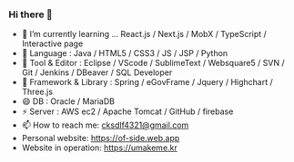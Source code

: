 ### Hi there 👋

<!--
**cksdlf856/cksdlf856** is a ✨ _special_ ✨ repository because its `README.md` (this file) appears on your GitHub profile.
-->
- 🌱 I’m currently learning ... React.js / Next.js / MobX / TypeScript / Interactive page
- 🤔 Language : Java / HTML5 / CSS3 / JS / JSP / Python  
- 💬 Tool & Editor : Eclipse / VScode / SublimeText / Websquare5 / SVN / Git / Jenkins / DBeaver / SQL Developer  
- 🔭 Framework & Library : Spring / eGovFrame / Jquery / Highchart / Three.js  
- 😄 DB : Oracle / MariaDB
- ⚡ Server : AWS ec2 / Apache Tomcat / GitHub / firebase
- 📫 How to reach me: cksdlf4321@gmail.com
- Personal website: https://of-side.web.app
- Website in operation: https://umakeme.kr

